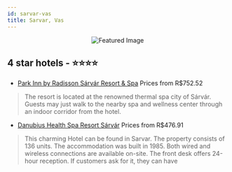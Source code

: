 ```yaml
---
id: sarvar-vas
title: Sarvar, Vas
---
```


<center><img src="https://i.travelapi.com/hotels/2000000/1470000/1460600/1460565/c91d0cb4_z.jpg" alt="Featured Image" /></center>


##  4 star hotels - ⭐️⭐️⭐️⭐️

-    [Park Inn by Radisson Sárvár Resort & Spa](https://us.hurb.com/hotels/sarvar/park-inn-by-radisson-sarvar-resort-spa-JNP-JP143337?cmp=18055) Prices from R$752.52
   > The resort is located at the renowned thermal spa city of Sárvár. Guests may just walk to the nearby spa and wellness center through an indoor corridor from the hotel.
-    [Danubius Health Spa Resort Sárvár](https://us.hurb.com/hotels/sarvar/danubius-health-spa-resort-sarvar-JNP-JP154611?cmp=18055) Prices from R$476.91
   > This charming Hotel can be found in Sarvar. The property consists of 136 units. The accommodation was built in 1985. Both wired and wireless connections are available on-site. The front desk offers 24-hour reception. If customers ask for it, they can have
